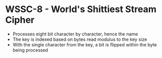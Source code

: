 # WSSC-8 - World's Shittiest Stream Cipher

- Processes eight bit character by character, hence the name
- The key is indexed based on bytes read modulus to the key size
- With the single character from the key, a bit is flipped within the byte being processed

